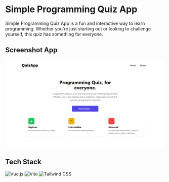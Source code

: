 # Simple Programming Quiz App

Simple Programming Quiz App is a fun and interactive way to learn programming. Whether you're just starting out or looking to challenge yourself, this quiz has something for everyone. 

## Screenshot App
![Screenshot App](./public/screenshot-app.png)

## Tech Stack
![Vue.js](https://img.shields.io/badge/Vue%20js-35495E?style=for-the-badge&logo=vuedotjs&logoColor=4FC08D)
![Vite](https://img.shields.io/badge/Vite-B73BFE?style=for-the-badge&logo=vite&logoColor=FFD62E)
![Tailwind CSS](https://img.shields.io/badge/Tailwind_CSS-38B2AC?style=for-the-badge&logo=tailwind-css&logoColor=white)
